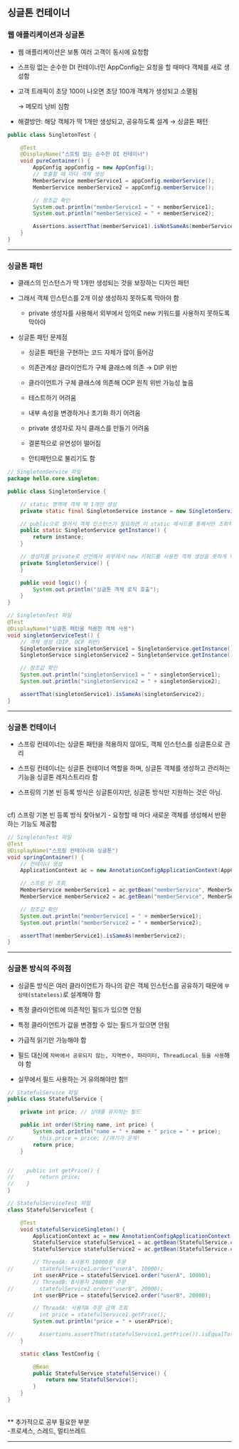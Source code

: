 ## 싱글톤 컨테이너

### 웹 애플리케이션과 싱글톤
- 웹 애플리케이션은 보통 여러 고객이 동시에 요청함
- 스프링 없는 순수한 DI 컨테이너인 AppConfig는 요청을 할 때마다 객체를 새로 생성함
- 고객 트래픽이 초당 100이 나오면 초당 100개 객체가 생성되고 소멸됨

    → 메모리 낭비 심함

- 해결방안: 해당 객체가 딱 1개만 생성되고, 공유하도록 설계 → 싱글톤 패턴

```java
public class SingletonTest {

    @Test
    @DisplayName("스프링 없는 순수한 DI 컨테이너")
    void pureContainer() {
        AppConfig appConfig = new AppConfig();
        // 호출할 때 마다 객체 생성
        MemberService memberService1 = appConfig.memberService();
        MemberService memberService2 = appConfig.memberService();

        // 참조값 확인
        System.out.println("memberService1 = " + memberService1);
        System.out.println("memberService2 = " + memberService2);

        Assertions.assertThat(memberService1).isNotSameAs(memberService2);
    }
}
```

---

### 싱글톤 패턴
- 클래스의 인스턴스가 딱 1개만 생성되는 것을 보장하는 디자인 패턴
- 그래서 객체 인스턴스를 2개 이상 생성하지 못하도록 막아야 함

   - private 생성자를 사용해서 외부에서 임의로 new 키워드를 사용하지 못하도록 막아야

- 싱글톤 패턴 문제점

   - 싱글톤 패턴을 구현하는 코드 자체가 많이 들어감

   - 의존관계상 클라이언트가 구체 클래스에 의존 → DIP 위반

   - 클라이언트가 구체 클래스에 의존해 OCP 원칙 위반 가능성 높음

   - 테스트하기 어려움

   - 내부 속성을 변경하거나 초기화 하기 어려움

   - private 생성자로 자식 클래스를 만들기 어려움

   - 결론적으로 유연성이 떨어짐

   - 안티패턴으로 불리기도 함
   

```java
// SingletonService 파일
package hello.core.singleton;

public class SingletonService {

    // static 영역에 객체 딱 1개만 생성
    private static final SingletonService instance = new SingletonService();

    // public으로 열어서 객체 인스턴스가 필요하면 이 static 메서드를 통해서만 조회하도록 허용
    public static SingletonService getInstance() {
        return instance;
    }

    // 생성자를 private로 선언해서 외부에서 new 키워드를 사용한 객체 생성을 못하게 막음
    private SingletonService() {
    }

    public void logic() {
        System.out.println("싱글톤 객체 로직 호출");
    }
}

// SingletonTest 파일
@Test
@DisplayName("싱글톤 패턴을 적용한 객체 사용")
void singletonServiceTest() {
    // 객체 생성 (DIP, OCP 위반)
    SingletonService singletonService1 = SingletonService.getInstance();
    SingletonService singletonService2 = SingletonService.getInstance();

    // 참조값 확인
    System.out.println("singletonService1 = " + singletonService1);
    System.out.println("singletonService2 = " + singletonService2);

    assertThat(singletonService1).isSameAs(singletonService2);
}
```

---

### 싱글톤 컨테이너
- 스프링 컨테이너는 싱글톤 패턴을 적용하지 않아도, 객체 인스턴스를 싱글톤으로 관리

- 스프링 컨테이너는 싱글톤 컨테이너 역할을 하며, 싱글톤 객체를 생성하고 관리하는 기능을 싱글톤 레지스트리라 함
- 스프링의 기본 빈 등록 방식은 싱글톤이지만, 싱글톤 방식만 지원하는 것은 아님.
<br/>
cf) 스프링 기본 빈 등록 방식 찾아보기
- 요청할 때 마다 새로운 객체를 생성해서 반환하는 기능도 제공함

```java
// SingletonTest 파일
@Test
@DisplayName("스프링 컨테이너와 싱글톤")
void springContainer() {
    // 컨테이너 생성
    ApplicationContext ac = new AnnotationConfigApplicationContext(AppConfig.class);

    // 스프링 빈 조회
    MemberService memberService1 = ac.getBean("memberService", MemberService.class);
    MemberService memberService2 = ac.getBean("memberService", MemberService.class);

    // 참조값 확인
    System.out.println("memberService1 = " + memberService1);
    System.out.println("memberService2 = " + memberService2);

    assertThat(memberService1).isSameAs(memberService2);
}
```

---

### 싱글톤 방식의 주의점
- 싱글톤 방식은 여러 클라이언트가 하나의 같은 객체 인스턴스를 공유하기 때문에 `무상태(stateless)`로 설계해야 함

- 특정 클라이언트에 의존적인 필드가 있으면 안됨
- 특정 클라이언트가 값을 변경할 수 있는 필드가 있으면 안됨
- 가급적 읽기만 가능해야 함
- 필드 대신에 `자바에서 공유되지 않는, 지역변수, 파라미터, ThreadLocal 등을 사용`해야 함
- 실무에서 필드 사용하는 거 유의해야만 함!!

```java
// StatefulService 파일
public class StatefulService {

    private int price; // 상태를 유지하는 필드

    public int order(String name, int price) {
        System.out.println("name = " + name + " price = " + price);
//        this.price = price; //여기가 문제!
        return price;
    }


//    public int getPrice() {
//        return price;
//    }
}

// StatefulServiceTest 파일
class StatefulServiceTest {

    @Test
    void statefulServiceSingleton() {
        ApplicationContext ac = new AnnotationConfigApplicationContext(TestConfig.class);
        StatefulService statefulService1 = ac.getBean(StatefulService.class);
        StatefulService statefulService2 = ac.getBean(StatefulService.class);

        // ThreadA: A사용자 10000원 주문
//        statefulService1.order("userA", 10000);
        int userAPrice = statefulService1.order("userA", 10000);
        // ThreadB: B사용자 20000원 주문
//        statefulService2.order("userB", 20000);
        int userBPrice = statefulService2.order("userB", 20000);

        // ThreadA: 사용자A 주문 금액 조회
//        int price = statefulService1.getPrice();
        System.out.println("price = " + userAPrice);

//        Assertions.assertThat(statefulService1.getPrice()).isEqualTo(20000);
    }

    static class TestConfig {

        @Bean
        public StatefulService statefulService() {
            return new StatefulService();
        }
    }
}
```
<br/>
** 추가적으로 공부 필요한 부분
<br/>
-프로세스, 스레드, 멀티쓰레드

---